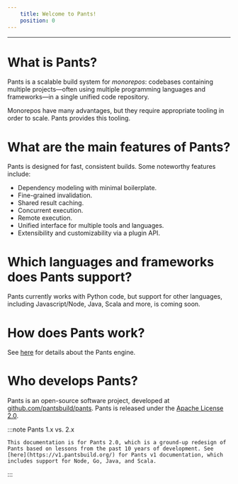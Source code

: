 ```yaml
---
    title: Welcome to Pants!
    position: 0
---
```


---

# What is Pants?

Pants is a scalable build system for _monorepos_: codebases containing multiple projects—often using multiple programming languages and frameworks—in a single unified code repository.

Monorepos have many advantages, but they require appropriate tooling in order to scale. Pants provides this tooling.

# What are the main features of Pants?

Pants is designed for fast, consistent builds. Some noteworthy features include:

- Dependency modeling with minimal boilerplate.
- Fine-grained invalidation.
- Shared result caching.
- Concurrent execution.
- Remote execution.
- Unified interface for multiple tools and languages.
- Extensibility and customizability via a plugin API.

# Which languages and frameworks does Pants support?

Pants currently works with Python code, but support for other languages, including Javascript/Node, Java, Scala and more, is coming soon.

# How does Pants work?

See [here](./how-does-pants-work.md) for details about the Pants engine.

# Who develops Pants?

Pants is an open-source software project, developed at [github.com/pantsbuild/pants](https://github.com/pantsbuild/pants). Pants is released under the [Apache License 2.0](https://github.com/pantsbuild/pants/blob/master/LICENSE).

:::note Pants 1.x vs. 2.x

    This documentation is for Pants 2.0, which is a ground-up redesign of Pants based on lessons from the past 10 years of development. See [here](https://v1.pantsbuild.org/) for Pants v1 documentation, which includes support for Node, Go, Java, and Scala.

:::
